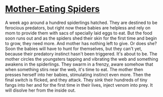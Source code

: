 # [Mother-Eating Spiders](https://youtu.be/coUd6d3j_6g)

A week ago around a hundred spiderlings hatched. They are destined to be ferocious predators, but right now these babies are helpless and rely on mom to provide them with sacs of specially laid eggs to eat.
But the food soon runs out and as the spiders shed their skin for the first time and begin to grow, they need more.
And mother has nothing left to give. Or does she?
Soon the babies will have to hunt for themselves, but they can't yet, because their predatory instinct hasn't been triggered. 
It's about to be.
The mother circles the youngsters tapping and vibrating the web and something awakens in the spiderlings.
They swarm in a frenzy, aware somehow that when something stirs near the web, it's time to eat.
The mother then presses herself into her babies, stimulating instinct even more. Then the final switch is flicked, and they attack.
They sink their hundreds of tiny fangs into her and for the first time in their lives, inject venom into prey. It will disolve her from the inside out. 
